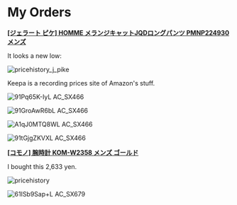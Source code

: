 # My Orders

**[\[ジェラート ピケ\] HOMME メランジキャットJQDロングパンツ PMNP224930 メンズ](https://www.amazon.co.jp/gp/product/B09YM16G3G/)**

It looks a new low:

![pricehistory_j_pike](https://github.com/user-attachments/assets/3f7045ff-239d-4b2f-b50e-d0b03d3c7e49)

Keepa is a recording prices site of Amazon's stuff.

![91Pq65K-IyL _AC_SX466_](https://github.com/user-attachments/assets/d56607f0-f8be-43bf-aa8f-2b7ca1e58354)

![91GroAwR6bL _AC_SX466_](https://github.com/user-attachments/assets/e4060ff0-e929-43b4-af67-11f073b0c1ba)

![A1qJ0MTQ8WL _AC_SX466_](https://github.com/user-attachments/assets/7c3f00fa-ed1f-407f-a89d-ce51334b269f)

![91tGjgZKVXL _AC_SX466_](https://github.com/user-attachments/assets/4db29fba-699a-45ac-8b64-1a95a5cbf228)

**[\[コモノ\] 腕時計 KOM-W2358 メンズ ゴールド](https://www.amazon.co.jp/gp/product/B09Q832G86/)**

I bought this 2,633 yen.

![pricehistory](https://github.com/user-attachments/assets/132cba1d-dae1-4548-a6c8-5ed80f38023a)

![61ISb9Sap+L _AC_SX679_](https://github.com/user-attachments/assets/f24d96b6-a572-46f9-b584-d77ee26ba9b8)
